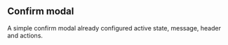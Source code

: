 ## Confirm modal ##
A simple confirm modal already configured active state, message, header and actions.